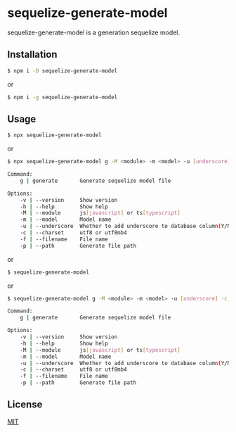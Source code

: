 # sequelize-generate-model

sequelize-generate-model is a generation sequelize model.
## Installation

```bash
$ npm i -D sequelize-generate-model
```
or
```bash
$ npm i -g sequelize-generate-model
```

## Usage

```bash
$ npx sequelize-generate-model
```
or
```bash
$ npx sequelize-generate-model g -M <module> -m <model> -u [underscore] -c [charset] -f [filename] -p [path]

Command:
    g | generate       Generate sequelize model file

Options:
    -v | --version     Show version
    -h | --help        Show help
    -M | --module      js[javascript] or ts[typescript]
    -m | --model       Model name
    -u | --underscore  Whether to add underscore to database column(Y/N)
    -c | --charset     utf8 or utf8mb4
    -f | --filename    File name
    -p | --path        Generate file path
```
or
```bash
$ sequelize-generate-model
```
or
```bash
$ sequelize-generate-model g -M <module> -m <model> -u [underscore] -c [charset] -f [filename] -p [path]

Command:
    g | generate       Generate sequelize model file

Options:
    -v | --version     Show version
    -h | --help        Show help
    -M | --module      js[javascript] or ts[typescript]
    -m | --model       Model name
    -u | --underscore  Whether to add underscore to database column(Y/N)
    -c | --charset     utf8 or utf8mb4
    -f | --filename    File name
    -p | --path        Generate file path
```


## License
[MIT](https://choosealicense.com/licenses/mit/)